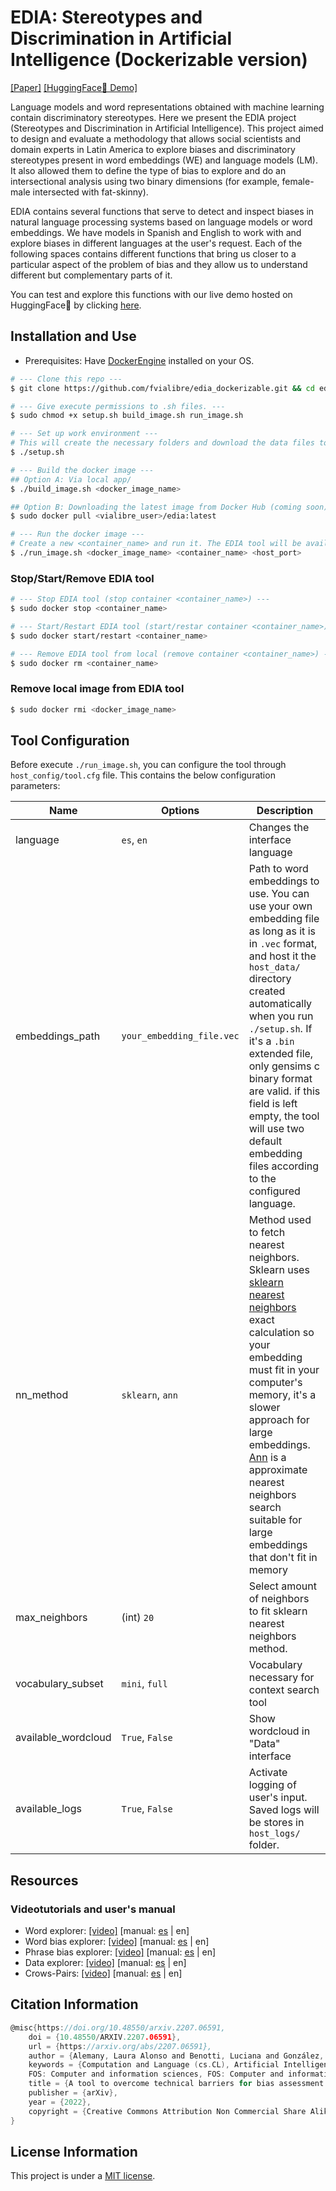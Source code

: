 # EDIA: Stereotypes and Discrimination in Artificial Intelligence (Dockerizable version)
[[Paper]](https://arxiv.org/abs/2207.06591) [[HuggingFace🤗 Demo]](https://huggingface.co/spaces/vialibre/edia) 

Language models and word representations obtained with machine learning contain discriminatory stereotypes. Here we present the EDIA project (Stereotypes and Discrimination in Artificial Intelligence). This project aimed to design and evaluate a methodology that allows social scientists and domain experts in Latin America to explore biases and discriminatory stereotypes present in word embeddings (WE) and language models (LM). It also allowed them to define the type of bias to explore and do an intersectional analysis using two binary dimensions (for example, female-male intersected with fat-skinny).

EDIA contains several functions that serve to detect and inspect biases in natural language processing systems based on language models or word embeddings. We have models in Spanish and English to work with and explore biases in different languages ​​at the user's request. Each of the following spaces contains different functions that bring us closer to a particular aspect of the problem of bias and they allow us to understand different but complementary parts of it.

You can test and explore this functions with our live demo hosted on HuggingFace🤗 by clicking [here](https://huggingface.co/spaces/vialibre/edia).


## Installation and Use

* Prerequisites: Have [DockerEngine](https://docs.docker.com/engine/install) installed on your OS.

```sh
# --- Clone this repo ---
$ git clone https://github.com/fvialibre/edia_dockerizable.git && cd edia_dockerizable 

# --- Give execute permissions to .sh files. ---
$ sudo chmod +x setup.sh build_image.sh run_image.sh

# --- Set up work environment ---
# This will create the necessary folders and download the data files to be able to generate the docker image.
$ ./setup.sh

# --- Build the docker image ---
## Option A: Via local app/
$ ./build_image.sh <docker_image_name>

## Option B: Downloading the latest image from Docker Hub (coming soon)
$ sudo docker pull <vialibre_user>/edia:latest

# --- Run the docker image --- 
# Create a new <container_name> and run it. The EDIA tool will be available at the address http://localhost:<host_port> in few minutes.
$ ./run_image.sh <docker_image_name> <container_name> <host_port>
```

### Stop/Start/Remove EDIA tool
```sh
# --- Stop EDIA tool (stop container <container_name>) ---
$ sudo docker stop <container_name>

# --- Start/Restart EDIA tool (start/restar container <container_name>) ---
$ sudo docker start/restart <container_name>

# --- Remove EDIA tool from local (remove container <container_name>) ---
$ sudo docker rm <container_name>
```

### Remove local image from EDIA tool
```sh 
$ sudo docker rmi <docker_image_name>
```

## Tool Configuration

Before execute `./run_image.sh`, you can configure the tool through `host_config/tool.cfg` file. This contains the below configuration parameters:

| **Name** | **Options** | **Description** |
|---|---|---|
| language | `es`, `en` | Changes the interface language |
| embeddings_path | `your_embedding_file.vec` | Path to word embeddings to use. You can use your own embedding file as long as it is in `.vec` format, and host it the `host_data/` directory created automatically when you run `./setup.sh`. If it's a `.bin` extended file, only gensims c binary format are valid. if this field is left empty, the tool will use two default embedding files according to the configured language. |
| nn_method | `sklearn`, `ann` | Method used to fetch nearest neighbors. Sklearn uses [sklearn nearest neighbors](https://scikit-learn.org/stable/modules/neighbors.html) exact calculation so your embedding must fit in your computer's memory, it's a slower approach for large embeddings. [Ann](https://pypi.org/project/annoy/1.0.3/) is a approximate nearest neighbors search suitable for large embeddings that don't fit in memory |
| max_neighbors | (int) `20` | Select amount of neighbors to fit sklearn nearest neighbors method. |
| vocabulary_subset | `mini`, `full` | Vocabulary necessary for context search tool |
| available_wordcloud | `True`, `False` | Show wordcloud in "Data" interface |
| available_logs | `True`, `False` | Activate logging of user's input. Saved logs will be stores in `host_logs/` folder. |                                               

## Resources
### Videotutorials and user's manual
* Word explorer: [[video]]() [manual: [es](https://shorturl.at/cgwxJ) | en]
* Word bias explorer: [[video]]() [manual: [es](https://shorturl.at/htuEI) | en]
* Phrase bias explorer: [[video]]() [manual: [es](https://shorturl.at/fkBL3) | en]
* Data explorer: [[video]]() [manual: [es](https://shorturl.at/CIVY6) | en]
* Crows-Pairs: [[video]]() [manual: [es](https://shorturl.at/gJLTU) | en]

## Citation Information
```c
@misc{https://doi.org/10.48550/arxiv.2207.06591,
    doi = {10.48550/ARXIV.2207.06591},
    url = {https://arxiv.org/abs/2207.06591},
    author = {Alemany, Laura Alonso and Benotti, Luciana and González, Lucía and Maina, Hernán and Busaniche, Beatriz and Halvorsen, Alexia and Bordone, Matías and Sánchez, Jorge},
    keywords = {Computation and Language (cs.CL), Artificial Intelligence (cs.AI), 
    FOS: Computer and information sciences, FOS: Computer and information sciences},
    title = {A tool to overcome technical barriers for bias assessment in human language technologies},
    publisher = {arXiv},
    year = {2022},
    copyright = {Creative Commons Attribution Non Commercial Share Alike 4.0 International}
}
```

## License Information 
This project is under a [MIT license](LICENSE).

